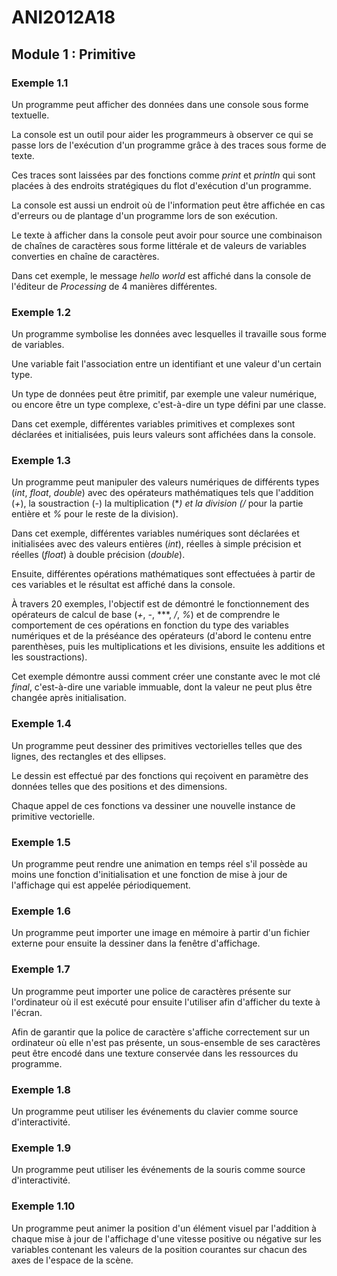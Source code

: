 # ANI2012A18

## Module 1 : Primitive

### Exemple 1.1

Un programme peut afficher des données dans une console sous forme textuelle.

La console est un outil pour aider les programmeurs à observer ce qui se passe lors de l'exécution d'un programme grâce à des traces sous forme de texte.

Ces traces sont laissées par des fonctions comme *print* et *println* qui sont placées à des endroits stratégiques du flot d'exécution d'un programme.

La console est aussi un endroit où de l'information peut être affichée en cas d'erreurs ou de plantage d'un programme lors de son exécution.

Le texte à afficher dans la console peut avoir pour source une combinaison de chaînes de caractères sous forme littérale et de valeurs de variables converties en chaîne de caractères.

Dans cet exemple, le message *hello world* est affiché dans la console de l'éditeur de *Processing* de 4 manières différentes.

### Exemple 1.2

Un programme symbolise les données avec lesquelles il travaille sous forme de variables.

Une variable fait l'association entre un identifiant et une valeur d'un certain type.

Un type de données peut être primitif, par exemple une valeur numérique, ou encore être un type complexe, c'est-à-dire un type défini par une classe.

Dans cet exemple, différentes variables primitives et complexes sont déclarées et initialisées, puis leurs valeurs sont affichées dans la console.

### Exemple 1.3

Un programme peut manipuler des valeurs numériques de différents types (*int*, *float*, *double*) avec des opérateurs mathématiques tels que l'addition (*+*), la soustraction (*-*) la multiplication (***) et la division (*/* pour la partie entière et *%* pour le reste de la division).

Dans cet exemple, différentes variables numériques sont déclarées et initialisées avec des valeurs entières (*int*), réelles à simple précision et réelles (*float*) à double précision (*double*).

Ensuite, différentes opérations mathématiques sont effectuées à partir de ces variables et le résultat est affiché dans la console.

À travers 20 exemples, l'objectif est de démontré le fonctionnement des opérateurs de calcul de base (*+*, *-*, ***, */*, *%*) et de comprendre le comportement de ces opérations en fonction du type des variables numériques et de la préséance des opérateurs (d'abord le contenu entre parenthèses, puis les multiplications et les divisions, ensuite les additions et les soustractions).

Cet exemple démontre aussi comment créer une constante avec le mot clé *final*, c'est-à-dire une variable immuable, dont la valeur ne peut plus être changée après initialisation.

### Exemple 1.4

Un programme peut dessiner des primitives vectorielles telles que des lignes, des rectangles et des ellipses.

Le dessin est effectué par des fonctions qui reçoivent en paramètre des données telles que des positions et des dimensions.

Chaque appel de ces fonctions va dessiner une nouvelle instance de primitive vectorielle.

### Exemple 1.5

Un programme peut rendre une animation en temps réel s'il possède au moins une fonction d'initialisation et une fonction de mise à jour de l'affichage qui est appelée périodiquement.

### Exemple 1.6

Un programme peut importer une image en mémoire à partir d'un fichier externe pour ensuite la dessiner dans la fenêtre d'affichage.

### Exemple 1.7

Un programme peut importer une police de caractères présente sur l'ordinateur où il est exécuté pour ensuite l'utiliser afin d'afficher du texte à l'écran.

Afin de garantir que la police de caractère s'affiche correctement sur un ordinateur où elle n'est pas présente, un sous-ensemble de ses caractères peut être encodé dans une texture conservée dans les ressources du programme.

### Exemple 1.8

Un programme peut utiliser les événements du clavier comme source d'interactivité.

### Exemple 1.9

Un programme peut utiliser les événements de la souris comme source d'interactivité.

### Exemple 1.10

Un programme peut animer la position d'un élément visuel par l'addition à chaque mise à jour de l'affichage d'une vitesse positive ou négative sur les variables contenant les valeurs de la position courantes sur chacun des axes de l'espace de la scène.
